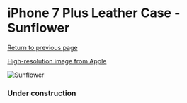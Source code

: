 # iPhone 7 Plus Leather Case - Sunflower

[Return to previous page](/iphone_7)

[High-resolution image from Apple](https://store.storeimages.cdn-apple.com/8756/as-images.apple.com/is/MQ5J2?wid=4500&hei=4500&fmt=png)

<div style="width: 384px"><img src="/everysource/MQ5J2.png" alt="Sunflower"></div>

### Under construction
